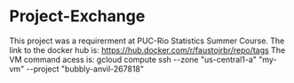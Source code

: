 # Project-Exchange


This project was a requirerment at PUC-Rio Statistics Summer Course. 
The link to the docker hub is: https://hub.docker.com/r/faustojrbr/repo/tags
The VM command acess is: gcloud compute ssh --zone "us-central1-a" "my-vm"  --project "bubbly-anvil-267818"
